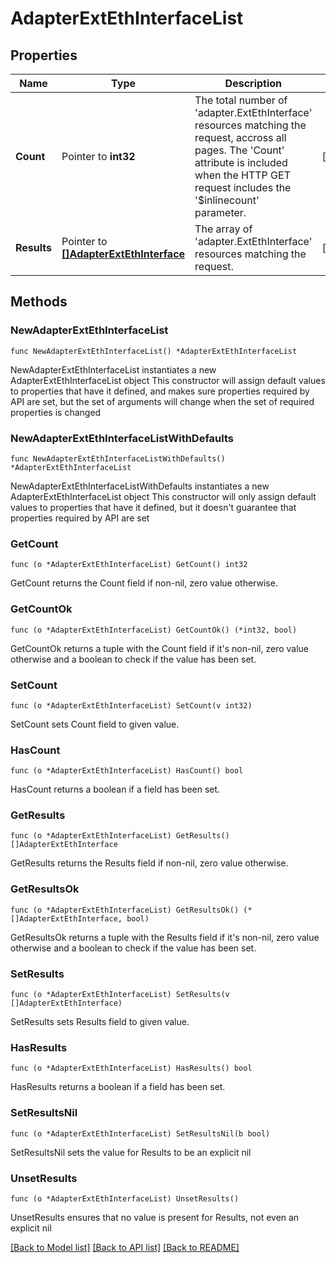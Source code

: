 # AdapterExtEthInterfaceList

## Properties

Name | Type | Description | Notes
------------ | ------------- | ------------- | -------------
**Count** | Pointer to **int32** | The total number of &#39;adapter.ExtEthInterface&#39; resources matching the request, accross all pages. The &#39;Count&#39; attribute is included when the HTTP GET request includes the &#39;$inlinecount&#39; parameter. | [optional] 
**Results** | Pointer to [**[]AdapterExtEthInterface**](AdapterExtEthInterface.md) | The array of &#39;adapter.ExtEthInterface&#39; resources matching the request. | [optional] 

## Methods

### NewAdapterExtEthInterfaceList

`func NewAdapterExtEthInterfaceList() *AdapterExtEthInterfaceList`

NewAdapterExtEthInterfaceList instantiates a new AdapterExtEthInterfaceList object
This constructor will assign default values to properties that have it defined,
and makes sure properties required by API are set, but the set of arguments
will change when the set of required properties is changed

### NewAdapterExtEthInterfaceListWithDefaults

`func NewAdapterExtEthInterfaceListWithDefaults() *AdapterExtEthInterfaceList`

NewAdapterExtEthInterfaceListWithDefaults instantiates a new AdapterExtEthInterfaceList object
This constructor will only assign default values to properties that have it defined,
but it doesn't guarantee that properties required by API are set

### GetCount

`func (o *AdapterExtEthInterfaceList) GetCount() int32`

GetCount returns the Count field if non-nil, zero value otherwise.

### GetCountOk

`func (o *AdapterExtEthInterfaceList) GetCountOk() (*int32, bool)`

GetCountOk returns a tuple with the Count field if it's non-nil, zero value otherwise
and a boolean to check if the value has been set.

### SetCount

`func (o *AdapterExtEthInterfaceList) SetCount(v int32)`

SetCount sets Count field to given value.

### HasCount

`func (o *AdapterExtEthInterfaceList) HasCount() bool`

HasCount returns a boolean if a field has been set.

### GetResults

`func (o *AdapterExtEthInterfaceList) GetResults() []AdapterExtEthInterface`

GetResults returns the Results field if non-nil, zero value otherwise.

### GetResultsOk

`func (o *AdapterExtEthInterfaceList) GetResultsOk() (*[]AdapterExtEthInterface, bool)`

GetResultsOk returns a tuple with the Results field if it's non-nil, zero value otherwise
and a boolean to check if the value has been set.

### SetResults

`func (o *AdapterExtEthInterfaceList) SetResults(v []AdapterExtEthInterface)`

SetResults sets Results field to given value.

### HasResults

`func (o *AdapterExtEthInterfaceList) HasResults() bool`

HasResults returns a boolean if a field has been set.

### SetResultsNil

`func (o *AdapterExtEthInterfaceList) SetResultsNil(b bool)`

 SetResultsNil sets the value for Results to be an explicit nil

### UnsetResults
`func (o *AdapterExtEthInterfaceList) UnsetResults()`

UnsetResults ensures that no value is present for Results, not even an explicit nil

[[Back to Model list]](../README.md#documentation-for-models) [[Back to API list]](../README.md#documentation-for-api-endpoints) [[Back to README]](../README.md)


